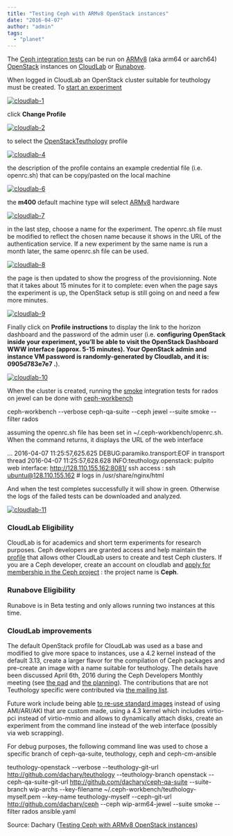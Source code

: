 ```yaml
---
title: "Testing Ceph with ARMv8 OpenStack instances"
date: "2016-04-07"
author: "admin"
tags: 
  - "planet"
---
```


The [Ceph integration tests](https://github.com/ceph/ceph-qa-suite) can be run on [ARMv8](https://en.wikipedia.org/wiki/ARM_architecture#ARMv8-A) (aka arm64 or aarch64) [OpenStack](http://openstack.org) instances on [CloudLab](http://cloudlab.us/) or [Runabove](https://www.runabove.com/armcloud.xml).

When logged in CloudLab an OpenStack cluster suitable for teuthology must be created. To [start an experiment](https://www.cloudlab.us/instantiate.php)

[![](images/cloudlab-1-1024x393.png "cloudlab-1")](http://dachary.org/wp-uploads/2016/04/cloudlab-1.png)

click **Change Profile**

[![](images/cloudlab-2.png "cloudlab-2")](http://dachary.org/wp-uploads/2016/04/cloudlab-2.png)

to select the [OpenStackTeuthology](https://www.cloudlab.us/show-profile.php?uuid=f7d3d396-f8e7-11e5-95f1-020cbce80001) profile

[![](images/cloudlab-4-1024x598.png "cloudlab-4")](http://dachary.org/wp-uploads/2016/04/cloudlab-4.png)

the description of the profile contains an example credential file (i.e. openrc.sh) that can be copy/pasted on the local machine

[![](images/cloudlab-6.png "cloudlab-6")](http://dachary.org/wp-uploads/2016/04/cloudlab-6.png)

the **m400** default machine type will select [ARMv8](https://www.cloudlab.us/hardware.php#utah) hardware

[![](images/cloudlab-7.png "cloudlab-7")](http://dachary.org/wp-uploads/2016/04/cloudlab-7.png)

in the last step, choose a name for the experiment. The openrc.sh file must be modified to reflect the chosen name because it shows in the URL of the authentication service. If a new experiment by the same name is run a month later, the same openrc.sh file can be used.

[![](images/cloudlab-8.png "cloudlab-8")](http://dachary.org/wp-uploads/2016/04/cloudlab-8.png)

the page is then updated to show the progress of the provisionning. Note that it takes about 15 minutes for it to complete: even when the page says the experiment is up, the OpenStack setup is still going on and need a few more minutes.

[![](images/cloudlab-9.png "cloudlab-9")](http://dachary.org/wp-uploads/2016/04/cloudlab-9.png)

Finally click on **Profile instructions** to display the link to the horizon dashboard and the password of the admin user (i.e. **configuring OpenStack inside your experiment, you’ll be able to visit the OpenStack Dashboard WWW interface (approx. 5-15 minutes). Your OpenStack admin and instance VM password is randomly-generated by Cloudlab, and it is: 0905d783e7e7 .**).

[![](images/cloudlab-10.png "cloudlab-10")](http://dachary.org/wp-uploads/2016/04/cloudlab-10.png)

When the cluster is created, running the [smoke](https://github.com/ceph/ceph-qa-suite/tree/master/suites/smoke) integration tests for rados on jewel can be done with [ceph-workbench](http://ceph-workbench.readthedocs.org/)

ceph-workbench --verbose ceph-qa-suite --ceph jewel --suite smoke --filter rados

assuming the openrc.sh file has been set in ~/.ceph-workbench/openrc.sh. When the command returns, it displays the URL of the web interface

...
2016-04-07 11:25:57,625.625 DEBUG:paramiko.transport:EOF in transport thread
2016-04-07 11:25:57,628.628 INFO:teuthology.openstack:
pulpito web interface: http://128.110.155.162:8081/
ssh access           : ssh ubuntu@128.110.155.162 # logs in /usr/share/nginx/html

And when the test completes successfully it will show in green. Otherwise the logs of the failed tests can be downloaded and analyzed.

[![](images/cloudlab-11-1024x318.png "cloudlab-11")](http://dachary.org/wp-uploads/2016/04/cloudlab-11.png)

### CloudLab Eligibility

CloudLab is for academics and short term experiments for research purposes. Ceph developers are granted access and help maintain the [profile](https://www.cloudlab.us/show-profile.php?uuid=f7d3d396-f8e7-11e5-95f1-020cbce80001) that allows other CloudLab users to create and test Ceph clusters. If you are a Ceph developer, create an account on cloudlab and [apply for membership in the Ceph project](https://www.cloudlab.us/signup.php) : the project name is **Ceph**.

### Runabove Eligibility

Runabove is in Beta testing and only allows running two instances at this time.

### CloudLab improvements

The default OpenStack profile for CloudLab was used as a base and modified to give more space to instances, use a 4.2 kernel instead of the default 3.13, create a larger flavor for the compilation of Ceph packages and pre-create an image with a name suitable for teuthology. The details have been discussed April 6th, 2016 during the Ceph Developers Monthly meeting (see [the pad](http://pad.ceph.com/p/running-ceph-qa-suite-jobs-on-arm64) and [the planning](http://tracker.ceph.com/projects/ceph/wiki/CDM_06-APR-2016)). The contributions that are not Teuthology specific were contributed via [the mailing list](https://groups.google.com/forum/#!forum/cloudlab-users).

Future work include being able [to re-use standard images](https://cloud-images.ubuntu.com/xenial/current/) instead of using AMI/ARI/AKI that are custom made, using a 4.3 kernel which includes virtio-pci instead of virtio-mmio and allows to dynamically attach disks, create an experiment from the command line instead of the web interface (possibly via web scrapping).

For debug purposes, the following command line was used to chose a specific branch of ceph-qa-suite, teuthology, ceph and ceph-cm-ansible

teuthology-openstack --verbose 
    --teuthology-git-url http://github.com/dachary/teuthology 
    --teuthology-branch openstack 
    --ceph-qa-suite-git-url http://github.com/dachary/ceph-qa-suite 
    --suite-branch wip-archs 
    --key-filename ~/.ceph-workbench/teuthology-myself.pem 
    --key-name teuthology-myself 
    --ceph-git-url http://github.com/dachary/ceph 
    --ceph wip-arm64-jewel 
    --suite smoke 
    --filter rados ansible.yaml

Source: Dachary ([Testing Ceph with ARMv8 OpenStack instances](http://dachary.org/?p=3939))
